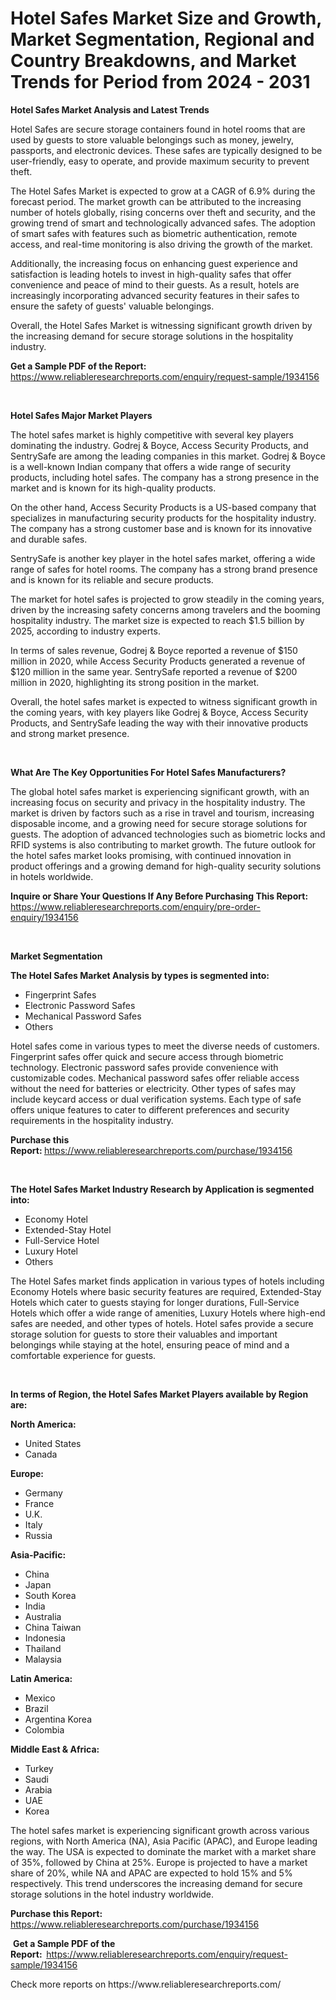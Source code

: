 <p><h1>Hotel Safes Market Size and Growth, Market Segmentation, Regional and Country Breakdowns, and Market Trends for Period from 2024 -  2031</h1></p><p><strong>Hotel Safes Market Analysis and Latest Trends</strong></p>
<p><p>Hotel Safes are secure storage containers found in hotel rooms that are used by guests to store valuable belongings such as money, jewelry, passports, and electronic devices. These safes are typically designed to be user-friendly, easy to operate, and provide maximum security to prevent theft.</p><p>The Hotel Safes Market is expected to grow at a CAGR of 6.9% during the forecast period. The market growth can be attributed to the increasing number of hotels globally, rising concerns over theft and security, and the growing trend of smart and technologically advanced safes. The adoption of smart safes with features such as biometric authentication, remote access, and real-time monitoring is also driving the growth of the market.</p><p>Additionally, the increasing focus on enhancing guest experience and satisfaction is leading hotels to invest in high-quality safes that offer convenience and peace of mind to their guests. As a result, hotels are increasingly incorporating advanced security features in their safes to ensure the safety of guests' valuable belongings.</p><p>Overall, the Hotel Safes Market is witnessing significant growth driven by the increasing demand for secure storage solutions in the hospitality industry.</p></p>
<p><strong>Get a Sample PDF of the Report:&nbsp;</strong> <a href="https://www.reliableresearchreports.com/enquiry/request-sample/1934156">https://www.reliableresearchreports.com/enquiry/request-sample/1934156</a></p>
<p>&nbsp;</p>
<p><strong>Hotel Safes Major Market Players</strong></p>
<p><p>The hotel safes market is highly competitive with several key players dominating the industry. Godrej & Boyce, Access Security Products, and SentrySafe are among the leading companies in this market. Godrej & Boyce is a well-known Indian company that offers a wide range of security products, including hotel safes. The company has a strong presence in the market and is known for its high-quality products.</p><p>On the other hand, Access Security Products is a US-based company that specializes in manufacturing security products for the hospitality industry. The company has a strong customer base and is known for its innovative and durable safes.</p><p>SentrySafe is another key player in the hotel safes market, offering a wide range of safes for hotel rooms. The company has a strong brand presence and is known for its reliable and secure products.</p><p>The market for hotel safes is projected to grow steadily in the coming years, driven by the increasing safety concerns among travelers and the booming hospitality industry. The market size is expected to reach $1.5 billion by 2025, according to industry experts.</p><p>In terms of sales revenue, Godrej & Boyce reported a revenue of $150 million in 2020, while Access Security Products generated a revenue of $120 million in the same year. SentrySafe reported a revenue of $200 million in 2020, highlighting its strong position in the market.</p><p>Overall, the hotel safes market is expected to witness significant growth in the coming years, with key players like Godrej & Boyce, Access Security Products, and SentrySafe leading the way with their innovative products and strong market presence.</p></p>
<p>&nbsp;</p>
<p><strong>What Are The Key Opportunities For Hotel Safes Manufacturers?</strong></p>
<p><p>The global hotel safes market is experiencing significant growth, with an increasing focus on security and privacy in the hospitality industry. The market is driven by factors such as a rise in travel and tourism, increasing disposable income, and a growing need for secure storage solutions for guests. The adoption of advanced technologies such as biometric locks and RFID systems is also contributing to market growth. The future outlook for the hotel safes market looks promising, with continued innovation in product offerings and a growing demand for high-quality security solutions in hotels worldwide.</p></p>
<p><strong>Inquire or Share Your Questions If Any Before Purchasing This Report:</strong> <a href="https://www.reliableresearchreports.com/enquiry/pre-order-enquiry/1934156">https://www.reliableresearchreports.com/enquiry/pre-order-enquiry/1934156</a></p>
<p>&nbsp;</p>
<p><strong>Market Segmentation</strong></p>
<p><strong>The Hotel Safes Market Analysis by types is segmented into:</strong></p>
<p><ul><li>Fingerprint Safes</li><li>Electronic Password Safes</li><li>Mechanical Password Safes</li><li>Others</li></ul></p>
<p><p>Hotel safes come in various types to meet the diverse needs of customers. Fingerprint safes offer quick and secure access through biometric technology. Electronic password safes provide convenience with customizable codes. Mechanical password safes offer reliable access without the need for batteries or electricity. Other types of safes may include keycard access or dual verification systems. Each type of safe offers unique features to cater to different preferences and security requirements in the hospitality industry.</p></p>
<p><strong>Purchase this Report:&nbsp;</strong><a href="https://www.reliableresearchreports.com/purchase/1934156">https://www.reliableresearchreports.com/purchase/1934156</a></p>
<p>&nbsp;</p>
<p><strong>The Hotel Safes Market Industry Research by Application is segmented into:</strong></p>
<p><ul><li>Economy Hotel</li><li>Extended-Stay Hotel</li><li>Full-Service Hotel</li><li>Luxury Hotel</li><li>Others</li></ul></p>
<p><p>The Hotel Safes market finds application in various types of hotels including Economy Hotels where basic security features are required, Extended-Stay Hotels which cater to guests staying for longer durations, Full-Service Hotels which offer a wide range of amenities, Luxury Hotels where high-end safes are needed, and other types of hotels. Hotel safes provide a secure storage solution for guests to store their valuables and important belongings while staying at the hotel, ensuring peace of mind and a comfortable experience for guests.</p></p>
<p>&nbsp;</p>
<p><strong>In terms of Region, the Hotel Safes Market Players available by Region are:</strong></p>
<p>
    <p> <strong> North America: </strong>
        <ul>
            <li>United States</li>
            <li>Canada</li>
        </ul>
        </p> 
    <p> <strong> Europe: </strong>
        <ul>
            <li>Germany</li>
            <li>France</li>
            <li>U.K.</li>
            <li>Italy</li>
            <li>Russia</li>
        </ul>
        </p> 
    <p> <strong> Asia-Pacific: </strong>
        <ul>
            <li>China</li>
            <li>Japan</li>
            <li>South Korea</li>
            <li>India</li>
            <li>Australia</li>
            <li>China Taiwan</li>
            <li>Indonesia</li>
            <li>Thailand</li>
            <li>Malaysia</li>
        </ul>
        </p> 
    <p> <strong> Latin America: </strong>
        <ul>
            <li>Mexico</li>
            <li>Brazil</li>
            <li>Argentina Korea</li>
            <li>Colombia</li>
        </ul>
        </p> 
    <p> <strong> Middle East & Africa: </strong>
        <ul>
            <li>Turkey</li>
            <li>Saudi</li>
            <li>Arabia</li>
            <li>UAE</li>
            <li>Korea</li>
        </ul>
    </p>
    </p>
<p><p>The hotel safes market is experiencing significant growth across various regions, with North America (NA), Asia Pacific (APAC), and Europe leading the way. The USA is expected to dominate the market with a market share of 35%, followed by China at 25%. Europe is projected to have a market share of 20%, while NA and APAC are expected to hold 15% and 5% respectively. This trend underscores the increasing demand for secure storage solutions in the hotel industry worldwide.</p></p>
<p><strong>Purchase this Report: </strong><a href="https://www.reliableresearchreports.com/purchase/1934156">https://www.reliableresearchreports.com/purchase/1934156</a></p>
<p>&nbsp;<strong>Get a Sample PDF of the Report:&nbsp;&nbsp;</strong><a href="https://www.reliableresearchreports.com/enquiry/request-sample/1934156">https://www.reliableresearchreports.com/enquiry/request-sample/1934156</a></p>
<p><strong></strong></p>
<p>Check more reports on https://www.reliableresearchreports.com/</p>